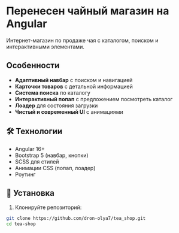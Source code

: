 # Перенесен чайный магазин на Angular

Интернет-магазин по продаже чая с каталогом, поиском и интерактивными элементами.

## Особенности

- **Адаптивный навбар** с поиском и навигацией
- **Карточки товаров** с детальной информацией
- **Система поиска** по каталогу
- **Интерактивный попап** с предложением посмотреть каталог
- **Лоадер** для состояния загрузки
- **Чистый и современный UI** с анимациями

## 🛠 Технологии

- Angular 16+
- Bootstrap 5 (навбар, кнопки)
- SCSS для стилей
- Анимации CSS (попап, лоадер)
- Роутинг 

## 🚀 Установка

1. Клонируйте репозиторий:
```bash
git clone https://github.com/dron-olya7/tea_shop.git
cd tea-shop
